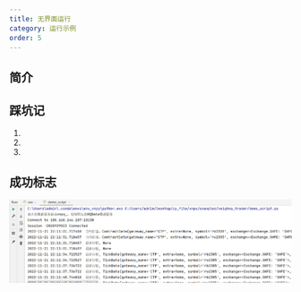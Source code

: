 ```yaml
---
title: 无界面运行
category: 运行示例
order: 5
---
```


## 简介


## 踩坑记

1. 
2. 
3. 


## 成功标志
![](../../images/202211212217.png)